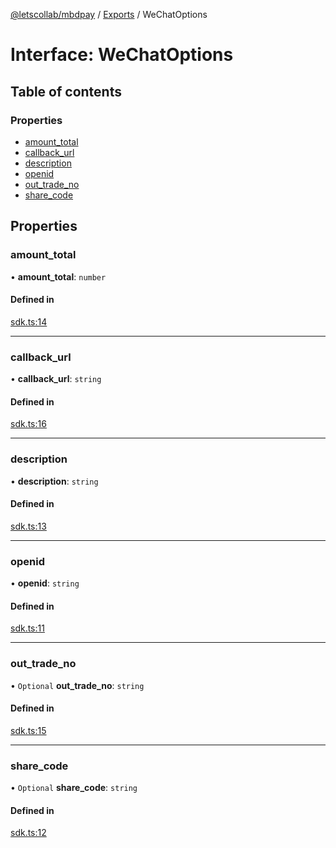 [@letscollab/mbdpay](../README.md) / [Exports](../modules.md) / WeChatOptions

# Interface: WeChatOptions

## Table of contents

### Properties

- [amount\_total](WeChatOptions.md#amount_total)
- [callback\_url](WeChatOptions.md#callback_url)
- [description](WeChatOptions.md#description)
- [openid](WeChatOptions.md#openid)
- [out\_trade\_no](WeChatOptions.md#out_trade_no)
- [share\_code](WeChatOptions.md#share_code)

## Properties

### amount\_total

• **amount\_total**: `number`

#### Defined in

[sdk.ts:14](https://github.com/nawb-letscollab/mbdpay/blob/b88957d/src/sdk.ts#L14)

___

### callback\_url

• **callback\_url**: `string`

#### Defined in

[sdk.ts:16](https://github.com/nawb-letscollab/mbdpay/blob/b88957d/src/sdk.ts#L16)

___

### description

• **description**: `string`

#### Defined in

[sdk.ts:13](https://github.com/nawb-letscollab/mbdpay/blob/b88957d/src/sdk.ts#L13)

___

### openid

• **openid**: `string`

#### Defined in

[sdk.ts:11](https://github.com/nawb-letscollab/mbdpay/blob/b88957d/src/sdk.ts#L11)

___

### out\_trade\_no

• `Optional` **out\_trade\_no**: `string`

#### Defined in

[sdk.ts:15](https://github.com/nawb-letscollab/mbdpay/blob/b88957d/src/sdk.ts#L15)

___

### share\_code

• `Optional` **share\_code**: `string`

#### Defined in

[sdk.ts:12](https://github.com/nawb-letscollab/mbdpay/blob/b88957d/src/sdk.ts#L12)
